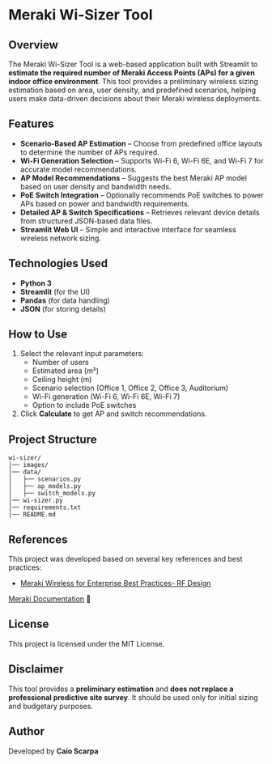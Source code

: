 # Meraki Wi-Sizer Tool

## Overview
The Meraki Wi-Sizer Tool is a web-based application built with Streamlit to **estimate the required number of Meraki Access Points (APs) for a given indoor office environment**. This tool provides a preliminary wireless sizing estimation based on area, user density, and predefined scenarios, helping users make data-driven decisions about their Meraki wireless deployments.

## Features
- **Scenario-Based AP Estimation** – Choose from predefined office layouts to determine the number of APs required.
- **Wi-Fi Generation Selection** – Supports Wi-Fi 6, Wi-Fi 6E, and Wi-Fi 7 for accurate model recommendations.
- **AP Model Recommendations** – Suggests the best Meraki AP model based on user density and bandwidth needs.
- **PoE Switch Integration** – Optionally recommends PoE switches to power APs based on power and bandwidth requirements.
- **Detailed AP & Switch Specifications** – Retrieves relevant device details from structured JSON-based data files.
- **Streamlit Web UI** – Simple and interactive interface for seamless wireless network sizing.

## Technologies Used
- **Python 3**
- **Streamlit** (for the UI)
- **Pandas** (for data handling)
- **JSON** (for storing details)

## How to Use
1. Select the relevant input parameters:
   - Number of users
   - Estimated area (m²)
   - Ceiling height (m)
   - Scenario selection (Office 1, Office 2, Office 3, Auditorium)
   - Wi-Fi generation (Wi-Fi 6, Wi-Fi 6E, Wi-Fi 7)
   - Option to include PoE switches
2. Click **Calculate** to get AP and switch recommendations.

## Project Structure
```
wi-sizer/
│── images/
│── data/
│   ├── scenarios.py
│   ├── ap_models.py
│   ├── switch_models.py
│── wi-sizer.py           
│── requirements.txt    
│── README.md        
```

## References
This project was developed based on several key references and best practices:
- [Meraki Wireless for Enterprise Best Practices- RF Design](https://documentation.meraki.com/Architectures_and_Best_Practices/Meraki_Wireless_for_Enterprise_Best_Practices/Meraki_Wireless_for_Enterprise_Best_Practices-_RF_Design)

[Meraki Documentation](https://documentation.meraki.com/) 🚀

## License
This project is licensed under the MIT License.

## Disclaimer
This tool provides a **preliminary estimation** and **does not replace a professional predictive site survey**. It should be used only for initial sizing and budgetary purposes.

## Author
Developed by **Caio Scarpa**
